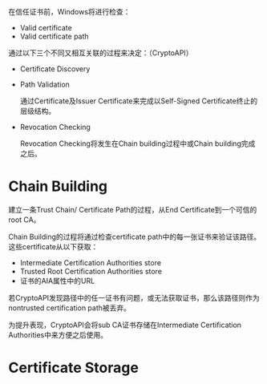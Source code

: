 在信任证书前，Windows将进行检查：

- Valid certificate
- Valid certificate path

通过以下三个不同又相互关联的过程来决定：（CryptoAPI）

- Certificate Discovery

- Path Validation

  通过Certificate及Issuer Certificate来完成以Self-Signed Certificate终止的层级结构。

- Revocation Checking

  Revocation Checking将发生在Chain building过程中或Chain building完成之后。



# Chain Building

建立一条Trust Chain/ Certificate Path的过程，从End Certificate到一个可信的root CA。



Chain Building的过程将通过检查certificate path中的每一张证书来验证该路径。这些certificate从以下获取：

- Intermediate Certification Authorities store
- Trusted Root Certification Authorities store
- 证书的AIA属性中的URL



若CryptoAPI发现路径中的任一证书有问题，或无法获取证书，那么该路径则作为nontrusted certification path被丢弃。

为提升表现，CryptoAPI会将sub CA证书存储在Intermediate Certification Authorities中来方便之后使用。



# Certificate Storage



